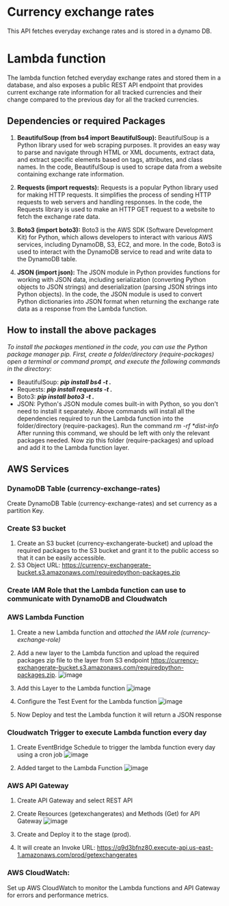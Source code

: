 # Currency exchange rates
This API fetches everyday exchange rates and is stored in a dynamo DB.

# Lambda function 
The lambda function fetched everyday exchange rates and stored them in a database, and also exposes a public REST API endpoint that provides current exchange rate information for all tracked currencies and their change compared to the previous day for all the tracked currencies.

## Dependencies or required Packages 

1. **BeautifulSoup (from bs4 import BeautifulSoup):** BeautifulSoup is a Python library used for web scraping purposes. It provides an easy way to parse and navigate through HTML or XML documents, extract data, and extract specific elements based on tags, attributes, and class names.
In the code, BeautifulSoup is used to scrape data from a website containing exchange rate information.

2. **Requests (import requests):** Requests is a popular Python library used for making HTTP requests. It simplifies the process of sending HTTP requests to web servers and handling responses. In the code, the Requests library is used to make an HTTP GET request to a website to fetch the exchange rate data.

3. **Boto3 (import boto3):** Boto3 is the AWS SDK (Software Development Kit) for Python, which allows developers to interact with various AWS services, including DynamoDB, S3, EC2, and more. In the code, Boto3 is used to interact with the DynamoDB service to read and write data to the DynamoDB table.

4. **JSON (import json):** The JSON module in Python provides functions for working with JSON data, including serialization (converting Python objects to JSON strings) and deserialization (parsing JSON strings into Python objects). In the code, the JSON module is used to convert Python dictionaries into JSON format when returning the exchange rate data as a response from the Lambda function.

## How to install the above packages

*To install the packages mentioned in the code, you can use the Python package manager pip. First, create a folder/directory (require-packages) open a terminal or command prompt, and execute the following commands in the directory:*

+ BeautifulSoup: 
    ***pip install bs4 -t .***
+ Requests: ***pip install requests -t .***
+ Boto3: ***pip install boto3 -t .***
+ JSON: Python's JSON module comes built-in with Python, so you don't need to install it separately.
Above commands will install all the dependencies required to run the Lambda function into the folder/directory (require-packages). Run the command
_rm -rf *dist-info_ After running this command, we should be left with only the relevant packages needed. Now zip this folder (require-packages) and upload and add it to the Lambda function layer.

## AWS Services 

###  DynamoDB Table (currency-exchange-rates)
Create DynamoDB Table (currency-exchange-rates) and set currency as a partition Key.

### Create S3 bucket 

1. Create an S3 bucket (currency-exchangerate-bucket) and upload the required packages to the S3 bucket and grant it to the public access so that it can be easily accessible.
2.  S3 Object URL: https://currency-exchangerate-bucket.s3.amazonaws.com/requiredpython-packages.zip 

### Create IAM Role that the Lambda function can use to communicate with DynamoDB and Cloudwatch

### AWS Lambda Function

1. Create a new Lambda function and *attached the IAM role (currency-exchange-role)*
2. Add a new layer to the Lambda function and upload the required packages zip file to the layer from S3 endpoint https://currency-exchangerate-bucket.s3.amazonaws.com/requiredpython-packages.zip. 
![image](https://github.com/zameer-75/currency-exchangerates/assets/139122254/0bdd5f7c-f727-467b-846d-7cc1766a7681)

3. Add this Layer to the Lambda function
![image](https://github.com/zameer-75/currency-exchangerates/assets/139122254/72d5fb46-283a-4006-96b6-9bc9f94b00b6)

4. Configure the Test Event for the Lambda function
![image](https://github.com/zameer-75/currency-exchangerates/assets/139122254/074400fa-be9f-4bed-93f8-b6d987c67c81)

5. Now Deploy and test the Lambda function it will return a JSON response

### Cloudwatch Trigger to execute Lambda function every day  
1. Create EventBridge Schedule to trigger the lambda function every day using a cron job
![image](https://github.com/zameer-75/currency-exchangerates/assets/139122254/2c167995-bc15-4c11-80d6-d48aba3901a7)

2. Added target to the Lambda Function
![image](https://github.com/zameer-75/currency-exchangerates/assets/139122254/b1844456-976b-4d5c-b413-c3133b733e30)

### AWS API Gateway 

1. Create API Gateway and select REST API
2. Create Resources (getexchangerates) and Methods (Get) for API Gateway
![image](https://github.com/zameer-75/currency-exchangerates/assets/139122254/d96e5764-99fd-4482-b9b4-a03dd511fced)

3. Create and Deploy it to the stage (prod).
4. It will create an Invoke URL: https://q9d3bfnz80.execute-api.us-east-1.amazonaws.com/prod/getexchangerates

### AWS CloudWatch:
Set up AWS CloudWatch to monitor the Lambda functions and API Gateway for errors and performance metrics.
  
